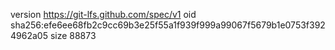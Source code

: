 version https://git-lfs.github.com/spec/v1
oid sha256:efe6ee68fb2c9cc69b3e25f55a1f939f999a99067f5679b1e0753f3924962a05
size 88873
